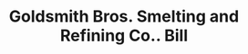 ---
doi: 10.7916/D82V3T7G
date_other: '1900'
date_other_textual: 1900-1909
form: printed ephemera
genre:
- Invoices
name:
- Goldsmith Bros. Smelting and Refining Co.
object_in_context_url: https://biggert.cul.columbia.edu/items/view/ave_biggert_01009
subject_hierarchical_geographic:
- New York, New York, United States
subject_name:
- Goldsmith Bros. Smelting and Refining Co.
title: Goldsmith Bros. Smelting and Refining Co.. Bill
sort_title: Goldsmith Bros. Smelting and Refining Co.. Bill
call_number: ave_biggert_01009
coordinates:
- 40.71277777777778,-74.00583333333333
pid: ave_biggert_01009
identifiers: ave_biggert_01009
thumbnail: https://derivativo-1.library.columbia.edu/iiif/2/ldpd:344402/full/!256,256/0/native.jpg
permalink: /biggert/ave_biggert_01009/
layout: iiif-image-page
---